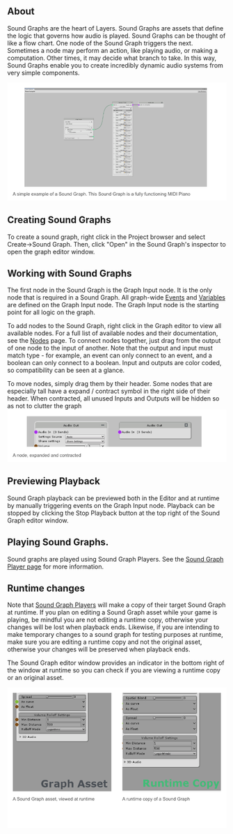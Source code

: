 ## About
Sound Graphs are the heart of Layers. Sound Graphs are assets that define the logic that governs how audio is played. Sound Graphs can be thought of like a flow chart. One node of the Sound Graph triggers the next. Sometimes a node may perform an action, like playing audio, or making a computation. Other times, it may decide what branch to take. In this way, Sound Graphs enable you to create incredibly dynamic audio systems from very simple components.

![SoundGraphExample.png](IMG/SoundGraphExample.png)

## Creating Sound Graphs
To create a sound graph, right click in the Project browser and select Create->Sound Graph. Then, click "Open" in the Sound Graph's inspector to open the graph editor window.

## Working with Sound Graphs
The first node in the Sound Graph is the Graph Input node. It is the only node that is required in a Sound Graph. All graph-wide [Events](Events) and [Variables](Variables) are defined on the Graph Input node. The Graph Input node is the starting point for all logic on the graph.

To add nodes to the Sound Graph, right click in the Graph editor to view all available nodes. For a full list of available nodes and their documentation, see the [Nodes](Nodes) page. To connect nodes together, just drag from the output of one node to the input of another. Note that the output and input must match type - for example, an event can only connect to an event, and a boolean can only connect to a boolean. Input and outputs are color coded, so compatibility can be seen at a glance.

To move nodes, simply drag them by their header. Some nodes that are especially tall have a expand / contract symbol in the right side of their header. When contracted, all unused Inputs and Outputs will be hidden so as not to clutter the graph
![MinimizeMaximize.png](IMG/MinimizeMaximize.png)

## Previewing Playback
Sound Graph playback can be previewed both in the Editor and at runtime by manually triggering events on the Graph Input node. Playback can be stopped by clicking the Stop Playback button at the top right of the Sound Graph editor window.

## Playing Sound Graphs.
Sound graphs are played using Sound Graph Players. See the [Sound Graph Player page](Sound-Graph-Playback) for more information.

## Runtime changes
Note that [Sound Graph Players](Sound-Graph-Playback) will make a copy of their target Sound Graph at runtime. If you plan on editing a Sound Graph asset while your game is playing, be mindful you are not editing a runtime copy, otherwise your changes will be lost when playback ends. Likewise, if you are intending to make temporary changes to a sound graph for testing purposes at runtime, make sure you are editing a runtime copy and not the original asset, otherwise your changes will be preserved when playback ends.

The Sound Graph editor window provides an indicator in the bottom right of the window at runtime so you can check if you are viewing a runtime copy or an original asset.

![RuntimeVsAssetGraph.png](IMG/RuntimeVsAssetGraph.png)
